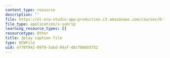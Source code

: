 ```yaml
---
content_type: resource
description: ''
file: https://ol-ocw-studio-app-production.s3.amazonaws.com/courses/8-701-introduction-to-nuclear-and-particle-physics-fall-2020/e770f94209795abd94afd8cf066b5752_JSlXpd9zm6Q.vtt
file_type: application/x-subrip
learning_resource_types: []
resourcetype: Other
title: 3play caption file
type: OCWFile
uid: e770f942-0979-5abd-94af-d8cf066b5752
---
```

